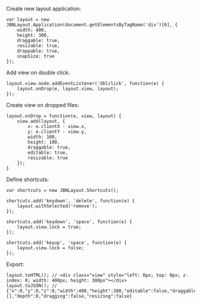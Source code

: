 Create new layout application:

    var layout = new JBNLayout.Application(document.getElementsByTagName('div')[0], {
        width: 400,
        height: 300,
        draggable: true,
        resizable: true,
        droppable: true,
        snapSize: true
    });

Add view on double click:

    layout.view.node.addEventListener('dblclick', function(e) {
        layout.onDrop(e, layout.view, layout);
    });

Create view on dropped files:

    layout.onDrop = function(e, view, layout) {
        view.add(layout, {
            x: e.clientX - view.x,
            y: e.clientY - view.y,
            width: 100,
            height: 100,
            draggable: true,
            editable: true,
            resizable: true
        });
    }

Define shortcuts:

    var shortcuts = new JBNLayout.Shortcuts();

    shortcuts.add('keydown', 'delete', function(e) {
        layout.withSelected('remove');
    });

    shortcuts.add('keydown', 'space', function(e) {
        layout.view.lock = true;
    });

    shortcuts.add('keyup', 'space', function(e) {
        layout.view.lock = false;
    });
    
Export:

    layout.toHTML(); // <div class="view" style="left: 0px; top: 0px; z-index: 0; width: 400px; height: 300px"></div>
    layout.toJSON(); // {"x":0,"y":0,"z":0,"width":400,"height":300,"editable":false,"draggable":true,"resizable":true,"resizeProportionally":false,"droppable":true,"snapSize":true,"snapPosition":false,"views":[],"depth":0,"dragging":false,"resizing":false}
